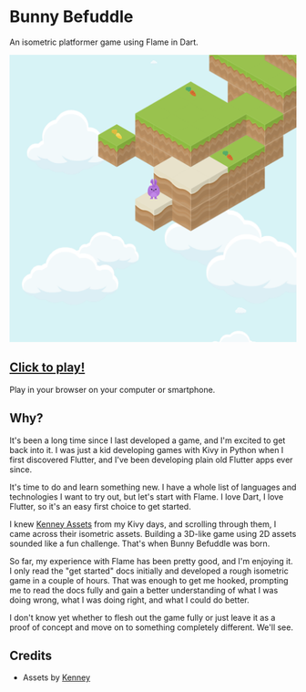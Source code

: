 # Bunny Befuddle
An isometric platformer game using Flame in Dart.

![Screenshot of Bunny Befuddle](screenshot.png)

## [Click to play!](https://jakesmd.github.io/Bunny-Befuddle/)
Play in your browser on your computer or smartphone.

## Why?
It's been a long time since I last developed a game, and I'm excited to get back into it. I was just a kid developing games with Kivy in Python when I first discovered Flutter, and I've been developing plain old Flutter apps ever since.

It's time to do and learn something new. I have a whole list of languages and technologies I want to try out, but let's start with Flame. I love Dart, I love Flutter, so it's an easy first choice to get started.

I knew [Kenney Assets](https://kenney.nl/assets) from my Kivy days, and scrolling through them, I came across their isometric assets. Building a 3D-like game using 2D assets sounded like a fun challenge. That's when Bunny Befuddle was born.

So far, my experience with Flame has been pretty good, and I'm enjoying it. I only read the "get started" docs initially and developed a rough isometric game in a couple of hours. That was enough to get me hooked, prompting me to read the docs fully and gain a better understanding of what I was doing wrong, what I was doing right, and what I could do better.

I don't know yet whether to flesh out the game fully or just leave it as a proof of concept and move on to something completely different. We'll see.

## Credits
- Assets by [Kenney](https://kenney.nl/assets)